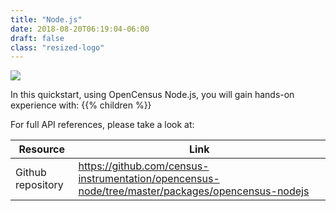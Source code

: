 ```yaml
---
title: "Node.js"
date: 2018-08-20T06:19:04-06:00
draft: false
class: "resized-logo"
---
```


![](/images/nodejs.png)

In this quickstart, using OpenCensus Node.js, you will gain hands-on experience with:
{{% children %}}

For full API references, please take a look at:

Resource|Link
---|---
Github repository|https://github.com/census-instrumentation/opencensus-node/tree/master/packages/opencensus-nodejs
